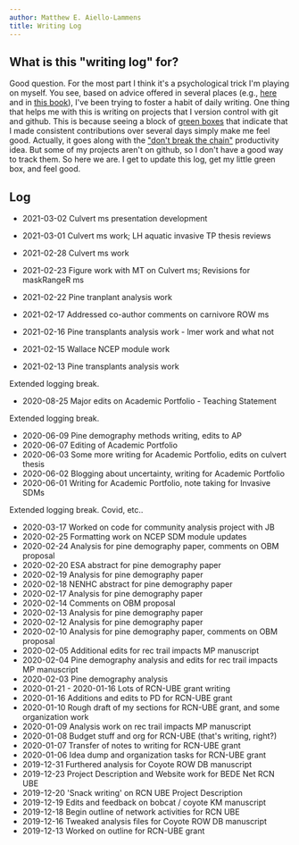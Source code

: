 ```yaml
---
author: Matthew E. Aiello-Lammens
title: Writing Log
---
```


## What is this "writing log" for?

Good question. For the most part I think it's a psychological trick I'm playing on myself. You see, based on advice offered in several places (e.g., [here](https://www.facultydiversity.org/14-day-challenge) and in [this book](https://www.apa.org/pubs/books/4441010)), I've been trying to foster a habit of daily writing. One thing that helps me with this is writing on projects that I version control with git and github. This is because seeing a block of [green boxes](https://github.com/mlammens) that indicate that I made consistent contributions over several days simply make me feel good. Actually, it goes along with the ["don't break the chain"](https://lifehacker.com/jerry-seinfelds-productivity-secret-281626) productivity idea. But some of my projects aren't on github, so I don't have a good way to track them. So here we are. I get to update this log, get my little green box, and feel good.

## Log

* 2021-03-02 Culvert ms presentation development
* 2021-03-01 Culvert ms work; LH aquatic invasive TP thesis reviews

* 2021-02-28 Culvert ms work
* 2021-02-23 Figure work with MT on Culvert ms; Revisions for maskRangeR ms
* 2021-02-22 Pine tranplant analysis work
* 2021-02-17 Addressed co-author comments on carnivore ROW ms
* 2021-02-16 Pine transplants analysis work - lmer work and what not
* 2021-02-15 Wallace NCEP module work
* 2021-02-13 Pine transplants analysis work

Extended logging break. 

* 2020-08-25 Major edits on Academic Portfolio - Teaching Statement

Extended logging break. 

* 2020-06-09 Pine demography methods writing, edits to AP
* 2020-06-07 Editing of Academic Portfolio
* 2020-06-03 Some more writing for Academic Portfolio, edits on culvert thesis
* 2020-06-02 Blogging about uncertainty, writing for Academic Portfolio
* 2020-06-01 Writing for Academic Portfolio, note taking for Invasive SDMs

Extended logging break. Covid, etc..

* 2020-03-17 Worked on code for community analysis project with JB
* 2020-02-25 Formatting work on NCEP SDM module updates
* 2020-02-24 Analysis for pine demography paper, comments on OBM proposal
* 2020-02-20 ESA abstract for pine demography paper
* 2020-02-19 Analysis for pine demography paper
* 2020-02-18 NENHC abstract for pine demography paper 
* 2020-02-17 Analysis for pine demography paper
* 2020-02-14 Comments on OBM proposal
* 2020-02-13 Analysis for pine demography paper
* 2020-02-12 Analysis for pine demography paper
* 2020-02-10 Analysis for pine demography paper, comments on OBM proposal
* 2020-02-05 Additional edits for rec trail impacts MP manuscript
* 2020-02-04 Pine demography analysis and edits for rec trail impacts MP manuscript
* 2020-02-03 Pine demography analysis
* 2020-01-21 - 2020-01-16 Lots of RCN-UBE grant writing
* 2020-01-16 Additions and edits to PD for RCN-UBE grant
* 2020-01-10 Rough draft of my sections for RCN-UBE grant, and some organization work
* 2020-01-09 Analysis work on rec trail impacts MP manuscript
* 2020-01-08 Budget stuff and org for RCN-UBE (that's writing, right?)
* 2020-01-07 Transfer of notes to writing for RCN-UBE grant
* 2020-01-06 Idea dump and organization tasks for RCN-UBE grant
* 2019-12-31 Furthered analysis for Coyote ROW DB manuscript
* 2019-12-23 Project Description and Website work for BEDE Net RCN UBE
* 2019-12-20 'Snack writing' on RCN UBE Project Description
* 2019-12-19 Edits and feedback on bobcat / coyote KM manuscript
* 2019-12-18 Begin outline of network activities for RCN UBE
* 2019-12-16 Tweaked analysis files for Coyote ROW DB manuscript
* 2019-12-13 Worked on outline for RCN-UBE grant
